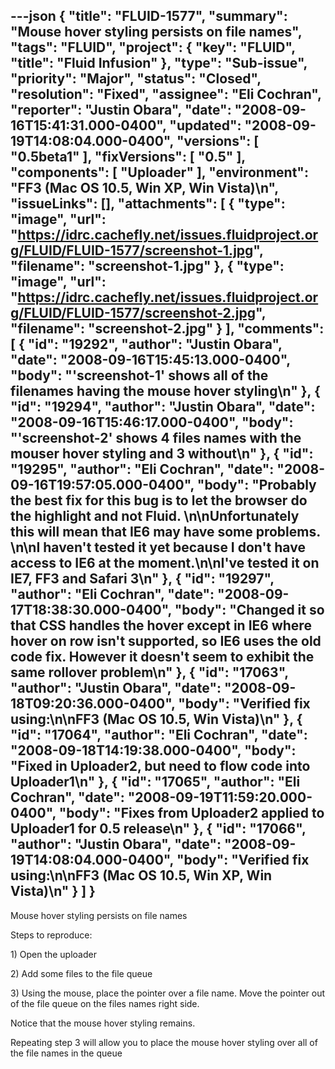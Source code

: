 ---json
{
  "title": "FLUID-1577",
  "summary": "Mouse hover styling persists on file names",
  "tags": "FLUID",
  "project": {
    "key": "FLUID",
    "title": "Fluid Infusion"
  },
  "type": "Sub-issue",
  "priority": "Major",
  "status": "Closed",
  "resolution": "Fixed",
  "assignee": "Eli Cochran",
  "reporter": "Justin Obara",
  "date": "2008-09-16T15:41:31.000-0400",
  "updated": "2008-09-19T14:08:04.000-0400",
  "versions": [
    "0.5beta1"
  ],
  "fixVersions": [
    "0.5"
  ],
  "components": [
    "Uploader"
  ],
  "environment": "FF3 (Mac OS 10.5, Win XP, Win Vista)\n",
  "issueLinks": [],
  "attachments": [
    {
      "type": "image",
      "url": "https://idrc.cachefly.net/issues.fluidproject.org/FLUID/FLUID-1577/screenshot-1.jpg",
      "filename": "screenshot-1.jpg"
    },
    {
      "type": "image",
      "url": "https://idrc.cachefly.net/issues.fluidproject.org/FLUID/FLUID-1577/screenshot-2.jpg",
      "filename": "screenshot-2.jpg"
    }
  ],
  "comments": [
    {
      "id": "19292",
      "author": "Justin Obara",
      "date": "2008-09-16T15:45:13.000-0400",
      "body": "'screenshot-1' shows all of the filenames having the mouse hover styling\n"
    },
    {
      "id": "19294",
      "author": "Justin Obara",
      "date": "2008-09-16T15:46:17.000-0400",
      "body": "'screenshot-2' shows 4 files names with the mouser hover styling and 3 without\n"
    },
    {
      "id": "19295",
      "author": "Eli Cochran",
      "date": "2008-09-16T19:57:05.000-0400",
      "body": "Probably the best fix for this bug is to let the browser do the highlight and not Fluid.&#x20;\n\nUnfortunately this will mean that IE6 may have some problems.&#x20;\n\nI haven't tested it yet because I don't have access to IE6 at the moment.\n\nI've tested it on IE7, FF3 and Safari 3\n"
    },
    {
      "id": "19297",
      "author": "Eli Cochran",
      "date": "2008-09-17T18:38:30.000-0400",
      "body": "Changed it so that CSS handles the hover except in IE6 where hover on row isn't supported, so IE6 uses the old code fix. However it doesn't seem to exhibit the same rollover problem\n"
    },
    {
      "id": "17063",
      "author": "Justin Obara",
      "date": "2008-09-18T09:20:36.000-0400",
      "body": "Verified fix using:\n\nFF3 (Mac OS 10.5, Win Vista)\n"
    },
    {
      "id": "17064",
      "author": "Eli Cochran",
      "date": "2008-09-18T14:19:38.000-0400",
      "body": "Fixed in Uploader2, but need to flow code into Uploader1\n"
    },
    {
      "id": "17065",
      "author": "Eli Cochran",
      "date": "2008-09-19T11:59:20.000-0400",
      "body": "Fixes from Uploader2 applied to Uploader1 for 0.5 release\n"
    },
    {
      "id": "17066",
      "author": "Justin Obara",
      "date": "2008-09-19T14:08:04.000-0400",
      "body": "Verified fix using:\n\nFF3 (Mac OS 10.5, Win XP, Win Vista)\n"
    }
  ]
}
---
Mouse hover styling persists on file names

Steps to reproduce:

1\) Open the uploader

2\) Add some files to the file queue

3\) Using the mouse, place the pointer over a file name. Move the pointer out of the file queue on the files names right side.

Notice that the mouse hover styling remains.&#x20;

Repeating step 3 will allow you to place the mouse hover styling over all of the file names in the queue

        